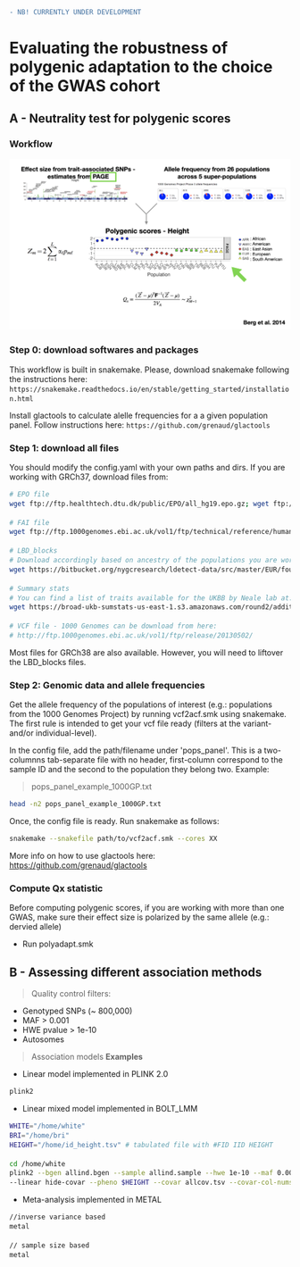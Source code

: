 ```diff
- NB! CURRENTLY UNDER DEVELOPMENT 
```

# Evaluating the robustness of polygenic adaptation to the choice of the GWAS cohort


## A - Neutrality test for polygenic scores 
### Workflow 
[![INSERT YOUR GRAPHIC HERE](workflow.example.png)]()

### Step 0: download softwares and packages 
This workflow is built in snakemake. Please, download snakemake following the instructions here:
``` https://snakemake.readthedocs.io/en/stable/getting_started/installation.html ```

Install glactools to calculate alelle frequencies for a a given population panel. Follow instructions here:
``` https://github.com/grenaud/glactools ``` 

### Step 1: download all files 
You should modify the config.yaml with your own paths and dirs. If you are working with GRCh37, download files from:
 
```bash 
# EPO file
wget ftp://ftp.healthtech.dtu.dk/public/EPO/all_hg19.epo.gz; wget ftp://ftp.healthtech.dtu.dk/public/EPO/all_hg19.epo.gz.tbi

# FAI file
wget ftp://ftp.1000genomes.ebi.ac.uk/vol1/ftp/technical/reference/human_g1k_v37.fasta.fai

# LBD_blocks
# Download accordingly based on ancestry of the populations you are working with, e.g. EUR
wget https://bitbucket.org/nygcresearch/ldetect-data/src/master/EUR/fourier_ls-all.bed

# Summary stats
# You can find a list of traits available for the UKBB by Neale lab at: https://docs.google.com/spreadsheets/d/1kvPoupSzsSFBNSztMzl04xMoSC3Kcx3CrjVf4yBmESU/edit#gid=178908679. For instance, for height: 
wget https://broad-ukb-sumstats-us-east-1.s3.amazonaws.com/round2/additive-tsvs/50_irnt.gwas.imputed_v3.both_sexes.tsv.bgz -O 50_irnt.gwas.imputed_v3.both_sexes.tsv.bgz

# VCF file - 1000 Genomes can be download from here: 
# http://ftp.1000genomes.ebi.ac.uk/vol1/ftp/release/20130502/ 
```
Most files for GRCh38 are also available. However, you will need to liftover the LBD_blocks files. 

### Step 2: Genomic data and allele frequencies 
Get the allele frequency of the populations of interest (e.g.: populations from the 1000 Genomes Project) by running vcf2acf.smk using snakemake. The first rule is intended to get your vcf file ready (filters at the variant- and/or individual-level).

In the config file, add the path/filename under 'pops_panel'. This is a two-columnns tab-separate file with no header, first-column correspond to the sample ID and the second to the population they belong two. Example:
> pops_panel_example_1000GP.txt
```bash 
head -n2 pops_panel_example_1000GP.txt
```
Once, the config file is ready. Run snakemake as follows:
```bash 
snakemake --snakefile path/to/vcf2acf.smk --cores XX
```

More info on how to use glactools here: https://github.com/grenaud/glactools

### Compute Qx statistic
Before computing polygenic scores, if you are working with more than one GWAS, make sure their effect size is polarized by the same allele (e.g.: dervied allele)
  -  Run polyadapt.smk 

## B - Assessing different association methods
> Quality control filters: 

- Genotyped SNPs (~ 800,000)
- MAF > 0.001
- HWE pvalue > 1e-10
- Autosomes

> Association models
**Examples**
- Linear model implemented in PLINK 2.0
```bash 
plink2
```
- Linear mixed model implemented in BOLT_LMM
```bash 
WHITE="/home/white"
BRI="/home/bri"
HEIGHT="/home/id_height.tsv" # tabulated file with #FID	IID	HEIGHT

cd /home/white
plink2 --bgen allind.bgen --sample allind.sample --hwe 1e-10 --maf 0.001 --keep-fam filtered_ind.list.txt 
--linear hide-covar --pheno $HEIGHT --covar allcov.tsv --covar-col-nums 3-4,8-27 --variance-standardize --out $WHITE
```
- Meta-analysis implemented in METAL
```bash 
//inverse variance based
metal

// sample size based
metal
```



